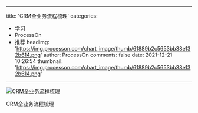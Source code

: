 
---
title: 'CRM全业务流程梳理'
categories: 
 - 学习
 - ProcessOn
 - 推荐
headimg: 'https://img.processon.com/chart_image/thumb/61889b2c5653bb38e132b614.png'
author: ProcessOn
comments: false
date: 2021-12-21 10:26:54
thumbnail: 'https://img.processon.com/chart_image/thumb/61889b2c5653bb38e132b614.png'
---

<div>   
<img class="thumb" alt="CRM全业务流程梳理" src="https://img.processon.com/chart_image/thumb/61889b2c5653bb38e132b614.png" referrerpolicy="no-referrer">
<p>CRM全业务流程梳理</p>  
</div>
            